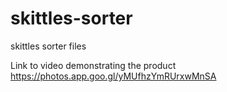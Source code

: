 # skittles-sorter
skittles sorter files

Link to video demonstrating the product
https://photos.app.goo.gl/yMUfhzYmRUrxwMnSA
